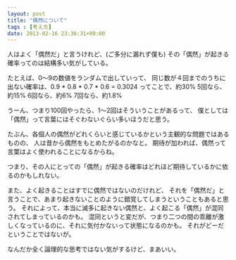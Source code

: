 ```yaml
---
layout: post
title: "偶然について"
tags : [考え方]
date: 2013-02-16 23:36:31+09:00
---
```


人はよく「偶然だ」と言うけれど、(ご多分に漏れず僕も)
その「偶然」が起きる確率ってのは結構多い気がしている。

たとえば、0〜9の数値をランダムで出していって、
同じ数が４回までのうちに出ない確率は、0.9 * 0.8 * 0.7 * 0.6 = 0.3024 ってことで、約30%
5回なら、約15%
6回なら、約6%
7回なら、約1.8%

うーん、つまり100回やったら、1〜2回はそういうことがあるって、
僕としては「偶然」って言葉にはそぐわないぐらい多いほうだと思う。

たぶん、各個人の偶然がどれくらいと感じているかという主観的な問題ではあるものの、
人は昔から偶然をもとめたがるのかなと。
期待が加われば、偶然って言葉はよく使われることになるからね。

つまり、その人にとっての「偶然」が起きる確率はどれほど期待しているかに依るのかもしれない。



また、よく起きることはすでに偶然ではないのだけれど、
それを「偶然だ」と言うことで、あまり起きないことのように錯覚してしまうということもあると思う。
それによって、本当に滅多に起きない偶然と、よく起こる「偶然」が混同されてしまっているのかも。
混同というと変だが、つまり二つの間の乖離が激しくなっているのに、それに気付かないって状態になるのかも。
それがどーだということではないが。

なんだか全く論理的な思考ではない気がするけど、まあいい。


